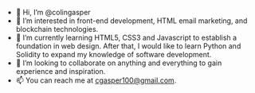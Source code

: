 - 👋 Hi, I’m @colingasper
- 👀 I’m interested in front-end development, HTML email marketing, and blockchain technologies.
- 🌱 I’m currently learning HTML5, CSS3 and Javascript to establish a foundation in web design.  After that, I would like to learn Python and Solidity to expand my knowledge of software development.
- 💞️ I’m looking to collaborate on anything and everything to gain experience and inspiration.
- 📫 You can reach me at cgasper100@gmail.com.

<!---
colingasper/colingasper is a ✨ special ✨ repository because its `README.md` (this file) appears on your GitHub profile.
You can click the Preview link to take a look at your changes.
--->
